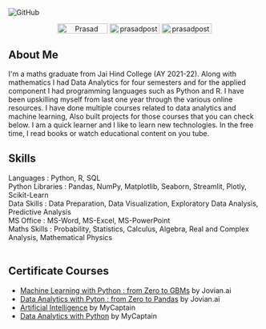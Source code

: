 ![GitHub](https://user-images.githubusercontent.com/95558446/223696873-15982f95-385e-4f58-b8ce-f7a0ccc43664.png)
<div align='center'>
<a href="https://www.linkedin.com/in/prasad-posture-6a3a77215/" target="blank"><img align="center" src="https://img.shields.io/badge/-Prasad Posture-blue?style=flat-square&logo=Linkedin&logoColor=white&link=https://www.linkedin.com/in/prasad-posture-6a3a77215/" alt="Prasad Posture" height="20" width="100" /></a>
<a href="https://github.com/prasadposture" target="blank"><img align="center" src="https://img.shields.io/badge/-prasadposture-black?style=flat-square&logo=GitHub&logoColor=white&link=https://github.com/prasadposture" alt="prasadposture" height="20" width="100" /></a>
<a href="https://www.kaggle.com/prasadposture121" target="blank"><img align="center" src="https://img.shields.io/badge/-prasadposture121-blue?style=flat-square&logo=Kaggle&logoColor=white&link=https://www.kaggle.com/prasadposture121" alt="prasadposture121" height="20" width="100" /></a>
</div>
<h2 > About Me </h2>
I'm a maths graduate from Jai Hind College (AY 2021-22). Along with mathematics I had Data Analytics for four semesters and for the applied component I had programming languages such as Python and R. I have been upskilling myself from last one year through the various online resources. I have done multiple courses related to data analytics and machine learning, Also built projects for those courses that you can check below. I am a quick learner and I like to learn new technologies. In the free time, I read books or watch educational content on you tube. 
<br>
<h2> Skills </h2>
Languages : Python, R, SQL<br>
Python Libraries : Pandas, NumPy, Matplotlib, Seaborn, Streamlit, Plotly, Scikit-Learn<br>
Data Skills : Data Preparation, Data Visualization, Exploratory Data Analysis, Predictive Analysis<br>
MS Office : MS-Word, MS-Excel, MS-PowerPoint<br>
Maths Skills : Probability, Statistics, Calculus, Algebra, Real and Complex Analysis, Mathematical Physics<br>
<br>
<h2> Certificate Courses </h2>




* [Machine Learning with Python : from Zero to GBMs](https://jovian.com/certificate/MFQTQMJYGI) by Jovian.ai
* [Data Analytics with Pyton : from Zero to Pandas](https://jovian.com/certificate/MFQTOOJVGI) by Jovian.ai
* [Artificial Intelligence](https://drive.google.com/file/d/1oe2VOHz4Jp9FrKoiiKCtJPQqB9U8uOWm/view) by MyCaptain
* [Data Analytics with Python](https://drive.google.com/file/d/1l6aKdzuxLXTd1IvpoQirhfJGbWHhMh4Y/view) by MyCaptain
